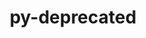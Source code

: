 ---
title: "py-deprecated"
layout: cache
categories: [package, develop]
meta: {"compilers": ["none"], "num_specs": 134, "num_specs_by_stack": {"e4s": 6, "hep": 45, "root": 134}, "oss": ["ubuntu22.04", "ubuntu24.04"], "platforms": ["linux"], "stacks": ["e4s", "hep", "root"], "targets": ["x86_64_v3"], "versions": ["1.2.13"]}
spec_details: [{"compiler": "none", "hash": "25zqxgprp6zhikmbwicybdv3aodesvwf", "os": "ubuntu22.04", "platform": "linux", "size": "-", "stacks": ["root"], "target": "x86_64_v3", "variants": ["build_system=python_pip"], "versions": ["1.2.13"]}, {"compiler": "none", "hash": "2kv75wtpizbk3gejj2g23hmyyr6pov7l", "os": "ubuntu22.04", "platform": "linux", "size": "-", "stacks": ["root"], "target": "x86_64_v3", "variants": ["build_system=python_pip"], "versions": ["1.2.13"]}, {"compiler": "none", "hash": "326pqj7ry7fsin77yfkvoqnwpd7xdnew", "os": "ubuntu22.04", "platform": "linux", "size": "-", "stacks": ["root"], "target": "x86_64_v3", "variants": ["build_system=python_pip"], "versions": ["1.2.13"]}, {"compiler": "none", "hash": "32wt7gwvimuc24boa2dlsjqhg2x5mcfo", "os": "ubuntu22.04", "platform": "linux", "size": "-", "stacks": ["root"], "target": "x86_64_v3", "variants": ["build_system=python_pip"], "versions": ["1.2.13"]}, {"compiler": "none", "hash": "3acpbon4wxgp4a76gmktwkvlpotl5vmg", "os": "ubuntu22.04", "platform": "linux", "size": "-", "stacks": ["root"], "target": "x86_64_v3", "variants": ["build_system=python_pip"], "versions": ["1.2.13"]}, {"compiler": "none", "hash": "3kp4suj3nzyhwlwfp7qb5m2naod3i65c", "os": "ubuntu24.04", "platform": "linux", "size": "-", "stacks": ["hep", "root"], "target": "x86_64_v3", "variants": ["build_system=python_pip"], "versions": ["1.2.13"]}, {"compiler": "none", "hash": "3um2ep6zqgvnohvirzev3djqm4kjsgxv", "os": "ubuntu22.04", "platform": "linux", "size": "-", "stacks": ["root"], "target": "x86_64_v3", "variants": ["build_system=python_pip"], "versions": ["1.2.13"]}, {"compiler": "none", "hash": "46kndiii5ruajwf2ovrebpc4pex7eanp", "os": "ubuntu22.04", "platform": "linux", "size": "-", "stacks": ["hep", "root"], "target": "x86_64_v3", "variants": ["build_system=python_pip"], "versions": ["1.2.13"]}, {"compiler": "none", "hash": "4y3hhn6gj42x5qoacpsmipcjr6rw34lz", "os": "ubuntu22.04", "platform": "linux", "size": "-", "stacks": ["hep", "root"], "target": "x86_64_v3", "variants": ["build_system=python_pip"], "versions": ["1.2.13"]}, {"compiler": "none", "hash": "5iwiqey5c5eblmzgj3cmkjy3qqgrq7sc", "os": "ubuntu24.04", "platform": "linux", "size": "-", "stacks": ["hep", "root"], "target": "x86_64_v3", "variants": ["build_system=python_pip"], "versions": ["1.2.13"]}, {"compiler": "none", "hash": "67hldmp35a4nhneushklo4f2bdd4esn3", "os": "ubuntu22.04", "platform": "linux", "size": "-", "stacks": ["root"], "target": "x86_64_v3", "variants": ["build_system=python_pip"], "versions": ["1.2.13"]}, {"compiler": "none", "hash": "6l5tfddb7hls2ixykqd4sycqoh45w7l7", "os": "ubuntu22.04", "platform": "linux", "size": "-", "stacks": ["root"], "target": "x86_64_v3", "variants": ["build_system=python_pip"], "versions": ["1.2.13"]}, {"compiler": "none", "hash": "6pr2pnopgrsui6gnpip4w3jmdaxgl7oz", "os": "ubuntu22.04", "platform": "linux", "size": "-", "stacks": ["root"], "target": "x86_64_v3", "variants": ["build_system=python_pip"], "versions": ["1.2.13"]}, {"compiler": "none", "hash": "7s2k3x3w2rwmjatmtglj4hgzta3px4bu", "os": "ubuntu22.04", "platform": "linux", "size": "-", "stacks": ["root"], "target": "x86_64_v3", "variants": ["build_system=python_pip"], "versions": ["1.2.13"]}, {"compiler": "none", "hash": "7ubj3ru4k4b5ca7fjngxnktvi5wjef5y", "os": "ubuntu22.04", "platform": "linux", "size": "-", "stacks": ["hep", "root"], "target": "x86_64_v3", "variants": ["build_system=python_pip"], "versions": ["1.2.13"]}, {"compiler": "none", "hash": "a65wbu4v66zo3wfsrg2e7hclihwcan5b", "os": "ubuntu22.04", "platform": "linux", "size": "-", "stacks": ["root"], "target": "x86_64_v3", "variants": ["build_system=python_pip"], "versions": ["1.2.13"]}, {"compiler": "none", "hash": "aagbxxznclavjcvgxdmjchka4t35g72r", "os": "ubuntu22.04", "platform": "linux", "size": "-", "stacks": ["root"], "target": "x86_64_v3", "variants": ["build_system=python_pip"], "versions": ["1.2.13"]}, {"compiler": "none", "hash": "ahevwqdzfs4wsbg3hmy36o6fzyonamgk", "os": "ubuntu22.04", "platform": "linux", "size": "-", "stacks": ["root"], "target": "x86_64_v3", "variants": ["build_system=python_pip"], "versions": ["1.2.13"]}, {"compiler": "none", "hash": "ao6l5geqnop5z5eesueod4yx7xt5ym5g", "os": "ubuntu22.04", "platform": "linux", "size": "-", "stacks": ["root"], "target": "x86_64_v3", "variants": ["build_system=python_pip"], "versions": ["1.2.13"]}, {"compiler": "none", "hash": "bhjgam5vdukdrqhstlnbp2sly3ndumzh", "os": "ubuntu22.04", "platform": "linux", "size": "-", "stacks": ["root"], "target": "x86_64_v3", "variants": ["build_system=python_pip"], "versions": ["1.2.13"]}, {"compiler": "none", "hash": "bkmnqisr6xnkissmfjxy5kzt6ll33ebz", "os": "ubuntu22.04", "platform": "linux", "size": "-", "stacks": ["root"], "target": "x86_64_v3", "variants": ["build_system=python_pip"], "versions": ["1.2.13"]}, {"compiler": "none", "hash": "bwctvcuufr5nfqhxbnmeupopptzg55op", "os": "ubuntu22.04", "platform": "linux", "size": "-", "stacks": ["root"], "target": "x86_64_v3", "variants": ["build_system=python_pip"], "versions": ["1.2.13"]}, {"compiler": "none", "hash": "bxyoc3niqsdygqrcqentulo2jcgok7zt", "os": "ubuntu22.04", "platform": "linux", "size": "-", "stacks": ["root"], "target": "x86_64_v3", "variants": ["build_system=python_pip"], "versions": ["1.2.13"]}, {"compiler": "none", "hash": "cdth73s732nl3xfdgdyoe32wcnuuzzt4", "os": "ubuntu22.04", "platform": "linux", "size": "-", "stacks": ["root"], "target": "x86_64_v3", "variants": ["build_system=python_pip"], "versions": ["1.2.13"]}, {"compiler": "none", "hash": "cpu2xb2z7xzc7ssz2q7uc3lm2rhc64sy", "os": "ubuntu22.04", "platform": "linux", "size": "-", "stacks": ["root"], "target": "x86_64_v3", "variants": ["build_system=python_pip"], "versions": ["1.2.13"]}, {"compiler": "none", "hash": "cq55wu4cgyg76shck5rmxblnbfast4mx", "os": "ubuntu22.04", "platform": "linux", "size": "-", "stacks": ["e4s", "root"], "target": "x86_64_v3", "variants": ["build_system=python_pip"], "versions": ["1.2.13"]}, {"compiler": "none", "hash": "csi43unupmtmktxfcthu6aucswmgx2fx", "os": "ubuntu22.04", "platform": "linux", "size": "-", "stacks": ["root"], "target": "x86_64_v3", "variants": ["build_system=python_pip"], "versions": ["1.2.13"]}, {"compiler": "none", "hash": "dapalduyqdpupaaruthwbui5utwqolzg", "os": "ubuntu22.04", "platform": "linux", "size": "-", "stacks": ["root"], "target": "x86_64_v3", "variants": ["build_system=python_pip"], "versions": ["1.2.13"]}, {"compiler": "none", "hash": "dgk5bjl4gog4lpt7w33serpnecpqriib", "os": "ubuntu22.04", "platform": "linux", "size": "-", "stacks": ["root"], "target": "x86_64_v3", "variants": ["build_system=python_pip"], "versions": ["1.2.13"]}, {"compiler": "none", "hash": "drqxtrjpfrqlvajijbgdiautwy3sse3k", "os": "ubuntu22.04", "platform": "linux", "size": "-", "stacks": ["root"], "target": "x86_64_v3", "variants": ["build_system=python_pip"], "versions": ["1.2.13"]}, {"compiler": "none", "hash": "ducfzvpwf7ezvypdhg5qlyh462nj7udj", "os": "ubuntu22.04", "platform": "linux", "size": "-", "stacks": ["hep", "root"], "target": "x86_64_v3", "variants": ["build_system=python_pip"], "versions": ["1.2.13"]}, {"compiler": "none", "hash": "dvh6lwre3ojq3pyi2mqg2u5lnyo332tu", "os": "ubuntu22.04", "platform": "linux", "size": "-", "stacks": ["hep", "root"], "target": "x86_64_v3", "variants": ["build_system=python_pip"], "versions": ["1.2.13"]}, {"compiler": "none", "hash": "e65xdyan7tory4opvrrlcuiw6cx37mkq", "os": "ubuntu22.04", "platform": "linux", "size": "-", "stacks": ["root"], "target": "x86_64_v3", "variants": ["build_system=python_pip"], "versions": ["1.2.13"]}, {"compiler": "none", "hash": "ehni3jvavwzzjjd2xy2ckfnconlyedkh", "os": "ubuntu24.04", "platform": "linux", "size": "-", "stacks": ["hep", "root"], "target": "x86_64_v3", "variants": ["build_system=python_pip"], "versions": ["1.2.13"]}, {"compiler": "none", "hash": "einbvlpjgnqpdqcexabsncs5wzsdqif3", "os": "ubuntu22.04", "platform": "linux", "size": "-", "stacks": ["root"], "target": "x86_64_v3", "variants": ["build_system=python_pip"], "versions": ["1.2.13"]}, {"compiler": "none", "hash": "ekupcvtouuka7so3zvavylzizrxmgao6", "os": "ubuntu22.04", "platform": "linux", "size": "-", "stacks": ["hep", "root"], "target": "x86_64_v3", "variants": ["build_system=python_pip"], "versions": ["1.2.13"]}, {"compiler": "none", "hash": "eli5yrimqyw5ksyrj5djtdrnoq6lm7ym", "os": "ubuntu22.04", "platform": "linux", "size": "-", "stacks": ["root"], "target": "x86_64_v3", "variants": ["build_system=python_pip"], "versions": ["1.2.13"]}, {"compiler": "none", "hash": "emxjizratzkj2ltc6cieax2um45tl4an", "os": "ubuntu22.04", "platform": "linux", "size": "-", "stacks": ["root"], "target": "x86_64_v3", "variants": ["build_system=python_pip"], "versions": ["1.2.13"]}, {"compiler": "none", "hash": "ex66ztoj4cv5b6coyf4vsprlj74tx4nn", "os": "ubuntu22.04", "platform": "linux", "size": "-", "stacks": ["root"], "target": "x86_64_v3", "variants": ["build_system=python_pip"], "versions": ["1.2.13"]}, {"compiler": "none", "hash": "exm5bmlnwfi7fmt7hi74bahs4zbpfkgn", "os": "ubuntu22.04", "platform": "linux", "size": "-", "stacks": ["hep", "root"], "target": "x86_64_v3", "variants": ["build_system=python_pip"], "versions": ["1.2.13"]}, {"compiler": "none", "hash": "ezywmky3pa24s2ua3oe3mfhrkmfsujf4", "os": "ubuntu22.04", "platform": "linux", "size": "-", "stacks": ["root"], "target": "x86_64_v3", "variants": ["build_system=python_pip"], "versions": ["1.2.13"]}, {"compiler": "none", "hash": "f5odk2z4x7o66gk6e54r4v2zvlpclasp", "os": "ubuntu22.04", "platform": "linux", "size": "-", "stacks": ["root"], "target": "x86_64_v3", "variants": ["build_system=python_pip"], "versions": ["1.2.13"]}, {"compiler": "none", "hash": "fu2lvado3n47hitjenvhjxyyx2roptu6", "os": "ubuntu22.04", "platform": "linux", "size": "-", "stacks": ["root"], "target": "x86_64_v3", "variants": ["build_system=python_pip"], "versions": ["1.2.13"]}, {"compiler": "none", "hash": "gi7ifi3n33ymlotdhf5t734headhzq7k", "os": "ubuntu22.04", "platform": "linux", "size": "-", "stacks": ["hep", "root"], "target": "x86_64_v3", "variants": ["build_system=python_pip"], "versions": ["1.2.13"]}, {"compiler": "none", "hash": "glripthqdrzdnvqkhixkshutgxnedki5", "os": "ubuntu22.04", "platform": "linux", "size": "-", "stacks": ["root"], "target": "x86_64_v3", "variants": ["build_system=python_pip"], "versions": ["1.2.13"]}, {"compiler": "none", "hash": "h5lp2s5qlz3qzzsfy6hkmtdnfjjby5ve", "os": "ubuntu22.04", "platform": "linux", "size": "-", "stacks": ["hep", "root"], "target": "x86_64_v3", "variants": ["build_system=python_pip"], "versions": ["1.2.13"]}, {"compiler": "none", "hash": "hpbjn7hozh5couyxmbjvdvl57wavzsgi", "os": "ubuntu22.04", "platform": "linux", "size": "-", "stacks": ["hep", "root"], "target": "x86_64_v3", "variants": ["build_system=python_pip"], "versions": ["1.2.13"]}, {"compiler": "none", "hash": "hsmai6j4kgpji6ev7aisyrk6lrgs35so", "os": "ubuntu22.04", "platform": "linux", "size": "-", "stacks": ["hep", "root"], "target": "x86_64_v3", "variants": ["build_system=python_pip"], "versions": ["1.2.13"]}, {"compiler": "none", "hash": "htt3wgh5udyfwwcncjaw5krmyobdlcqm", "os": "ubuntu24.04", "platform": "linux", "size": "-", "stacks": ["hep", "root"], "target": "x86_64_v3", "variants": ["build_system=python_pip"], "versions": ["1.2.13"]}, {"compiler": "none", "hash": "i3efi6q6l5iiqjsemmnsndzvvik3uuct", "os": "ubuntu22.04", "platform": "linux", "size": "-", "stacks": ["hep", "root"], "target": "x86_64_v3", "variants": ["build_system=python_pip"], "versions": ["1.2.13"]}, {"compiler": "none", "hash": "i77hmtfagndvxzbkvurxyhn24gfoqot3", "os": "ubuntu22.04", "platform": "linux", "size": "-", "stacks": ["hep", "root"], "target": "x86_64_v3", "variants": ["build_system=python_pip"], "versions": ["1.2.13"]}, {"compiler": "none", "hash": "ijladgve4t3ex7djjzjbjirhxou767zv", "os": "ubuntu22.04", "platform": "linux", "size": "-", "stacks": ["root"], "target": "x86_64_v3", "variants": ["build_system=python_pip"], "versions": ["1.2.13"]}, {"compiler": "none", "hash": "iq665vyxaxrpxekrtdrgntachdhq5rcs", "os": "ubuntu22.04", "platform": "linux", "size": "-", "stacks": ["root"], "target": "x86_64_v3", "variants": ["build_system=python_pip"], "versions": ["1.2.13"]}, {"compiler": "none", "hash": "jbng4fmmv7pmvobwg4z6mgfzefmmhi4s", "os": "ubuntu22.04", "platform": "linux", "size": "-", "stacks": ["root"], "target": "x86_64_v3", "variants": ["build_system=python_pip"], "versions": ["1.2.13"]}, {"compiler": "none", "hash": "jpcyf3v3rkkw36b5dxif2brh2ifii5ra", "os": "ubuntu22.04", "platform": "linux", "size": "-", "stacks": ["root"], "target": "x86_64_v3", "variants": ["build_system=python_pip"], "versions": ["1.2.13"]}, {"compiler": "none", "hash": "jq26a2lgepl5xxvhao6iumohjnar6mia", "os": "ubuntu22.04", "platform": "linux", "size": "-", "stacks": ["root"], "target": "x86_64_v3", "variants": ["build_system=python_pip"], "versions": ["1.2.13"]}, {"compiler": "none", "hash": "jqrihah5wjlzjmf2sae56p2fl2sgw7nt", "os": "ubuntu22.04", "platform": "linux", "size": "-", "stacks": ["root"], "target": "x86_64_v3", "variants": ["build_system=python_pip"], "versions": ["1.2.13"]}, {"compiler": "none", "hash": "jsyynrify6o73jwfkmnbz6itz7gb2srt", "os": "ubuntu22.04", "platform": "linux", "size": "-", "stacks": ["hep", "root"], "target": "x86_64_v3", "variants": ["build_system=python_pip"], "versions": ["1.2.13"]}, {"compiler": "none", "hash": "k2mwy3yudsm3voe6xhkvyekpy6niems4", "os": "ubuntu22.04", "platform": "linux", "size": "-", "stacks": ["root"], "target": "x86_64_v3", "variants": ["build_system=python_pip"], "versions": ["1.2.13"]}, {"compiler": "none", "hash": "k6civ3feowab4siwnoyyqijbj6ly23lz", "os": "ubuntu22.04", "platform": "linux", "size": "-", "stacks": ["root"], "target": "x86_64_v3", "variants": ["build_system=python_pip"], "versions": ["1.2.13"]}, {"compiler": "none", "hash": "kfiy2nfm4gy3zf4zsruhr7rpmp4kugdx", "os": "ubuntu22.04", "platform": "linux", "size": "-", "stacks": ["hep", "root"], "target": "x86_64_v3", "variants": ["build_system=python_pip"], "versions": ["1.2.13"]}, {"compiler": "none", "hash": "ks2mo4p3zjmwc323hsosrdeniob2oeuw", "os": "ubuntu22.04", "platform": "linux", "size": "-", "stacks": ["hep", "root"], "target": "x86_64_v3", "variants": ["build_system=python_pip"], "versions": ["1.2.13"]}, {"compiler": "none", "hash": "l7epnabqxs3v7l7gs4gmf3s3kmivpek4", "os": "ubuntu22.04", "platform": "linux", "size": "-", "stacks": ["hep", "root"], "target": "x86_64_v3", "variants": ["build_system=python_pip"], "versions": ["1.2.13"]}, {"compiler": "none", "hash": "ld26u6jciputzzdubx2fwtj5zlc2upve", "os": "ubuntu22.04", "platform": "linux", "size": "-", "stacks": ["root"], "target": "x86_64_v3", "variants": ["build_system=python_pip"], "versions": ["1.2.13"]}, {"compiler": "none", "hash": "lf34bpxub5zk4midvkdvi75pqoct2hc2", "os": "ubuntu22.04", "platform": "linux", "size": "-", "stacks": ["hep", "root"], "target": "x86_64_v3", "variants": ["build_system=python_pip"], "versions": ["1.2.13"]}, {"compiler": "none", "hash": "lituklwkv6o6uhsbke2drledr2mexhoc", "os": "ubuntu22.04", "platform": "linux", "size": "-", "stacks": ["hep", "root"], "target": "x86_64_v3", "variants": ["build_system=python_pip"], "versions": ["1.2.13"]}, {"compiler": "none", "hash": "lj36fjeouuxl2zudccmvgnbvjx5ms3s3", "os": "ubuntu22.04", "platform": "linux", "size": "-", "stacks": ["e4s", "root"], "target": "x86_64_v3", "variants": ["build_system=python_pip"], "versions": ["1.2.13"]}, {"compiler": "none", "hash": "lnic5vdngfgouf6qebhnemucryid7tow", "os": "ubuntu22.04", "platform": "linux", "size": "-", "stacks": ["root"], "target": "x86_64_v3", "variants": ["build_system=python_pip"], "versions": ["1.2.13"]}, {"compiler": "none", "hash": "lvzshw7uoe64kua3stnr5jsg6jxzcjry", "os": "ubuntu22.04", "platform": "linux", "size": "-", "stacks": ["root"], "target": "x86_64_v3", "variants": ["build_system=python_pip"], "versions": ["1.2.13"]}, {"compiler": "none", "hash": "m45zfwnzysus3h7xfrdlpmnkrejdmlu3", "os": "ubuntu22.04", "platform": "linux", "size": "-", "stacks": ["root"], "target": "x86_64_v3", "variants": ["build_system=python_pip"], "versions": ["1.2.13"]}, {"compiler": "none", "hash": "mlj6fxd365edbujimpntpograq3rcieb", "os": "ubuntu22.04", "platform": "linux", "size": "-", "stacks": ["root"], "target": "x86_64_v3", "variants": ["build_system=python_pip"], "versions": ["1.2.13"]}, {"compiler": "none", "hash": "mr4vm4vqabrblmnxqzd7ikhvw5hllhon", "os": "ubuntu22.04", "platform": "linux", "size": "-", "stacks": ["root"], "target": "x86_64_v3", "variants": ["build_system=python_pip"], "versions": ["1.2.13"]}, {"compiler": "none", "hash": "mvgc34mckgzq6pd6dayaxsbd2fp7qk5x", "os": "ubuntu22.04", "platform": "linux", "size": "-", "stacks": ["root"], "target": "x86_64_v3", "variants": ["build_system=python_pip"], "versions": ["1.2.13"]}, {"compiler": "none", "hash": "my4dpohrrtexpburuonvysx222sou7eg", "os": "ubuntu24.04", "platform": "linux", "size": "-", "stacks": ["hep", "root"], "target": "x86_64_v3", "variants": ["build_system=python_pip"], "versions": ["1.2.13"]}, {"compiler": "none", "hash": "n4rp4vevrjdjdzeffypa5cecacfhamvy", "os": "ubuntu22.04", "platform": "linux", "size": "-", "stacks": ["hep", "root"], "target": "x86_64_v3", "variants": ["build_system=python_pip"], "versions": ["1.2.13"]}, {"compiler": "none", "hash": "n65xubrexov26ivneducfpgrbi4dvrke", "os": "ubuntu22.04", "platform": "linux", "size": "-", "stacks": ["hep", "root"], "target": "x86_64_v3", "variants": ["build_system=python_pip"], "versions": ["1.2.13"]}, {"compiler": "none", "hash": "ncrycgoiwzo4wmalsz2v2byafjwhkoec", "os": "ubuntu22.04", "platform": "linux", "size": "-", "stacks": ["e4s", "root"], "target": "x86_64_v3", "variants": ["build_system=python_pip"], "versions": ["1.2.13"]}, {"compiler": "none", "hash": "nmtwycw5kzcclbs3jfc7oa4avbz3rrpy", "os": "ubuntu22.04", "platform": "linux", "size": "-", "stacks": ["root"], "target": "x86_64_v3", "variants": ["build_system=python_pip"], "versions": ["1.2.13"]}, {"compiler": "none", "hash": "nn5jifguyujnsqzpsrgyoy72tw6naxyw", "os": "ubuntu24.04", "platform": "linux", "size": "-", "stacks": ["hep", "root"], "target": "x86_64_v3", "variants": ["build_system=python_pip"], "versions": ["1.2.13"]}, {"compiler": "none", "hash": "nq72wlpurmtl3t6dilcru2qgzuj4f43s", "os": "ubuntu22.04", "platform": "linux", "size": "-", "stacks": ["root"], "target": "x86_64_v3", "variants": ["build_system=python_pip"], "versions": ["1.2.13"]}, {"compiler": "none", "hash": "ogj5zj3lhdojhcyhdvmhkhfwrpy4quuz", "os": "ubuntu24.04", "platform": "linux", "size": "-", "stacks": ["hep", "root"], "target": "x86_64_v3", "variants": ["build_system=python_pip"], "versions": ["1.2.13"]}, {"compiler": "none", "hash": "onwdgaoyrfncfmkrgvp2mkszjpvtds2e", "os": "ubuntu22.04", "platform": "linux", "size": "-", "stacks": ["root"], "target": "x86_64_v3", "variants": ["build_system=python_pip"], "versions": ["1.2.13"]}, {"compiler": "none", "hash": "ooqaes2omp4bte37zuls2axkddvzhja3", "os": "ubuntu22.04", "platform": "linux", "size": "-", "stacks": ["root"], "target": "x86_64_v3", "variants": ["build_system=python_pip"], "versions": ["1.2.13"]}, {"compiler": "none", "hash": "p3xtpcaudo36x7vrzmwx3dl4xgczrpqz", "os": "ubuntu22.04", "platform": "linux", "size": "-", "stacks": ["root"], "target": "x86_64_v3", "variants": ["build_system=python_pip"], "versions": ["1.2.13"]}, {"compiler": "none", "hash": "pb6ovfnnq6ervifprmbe3utptb7rdeb2", "os": "ubuntu22.04", "platform": "linux", "size": "-", "stacks": ["root"], "target": "x86_64_v3", "variants": ["build_system=python_pip"], "versions": ["1.2.13"]}, {"compiler": "none", "hash": "pbo2yj5meolddt5s4jncvnqfjsnvfkjt", "os": "ubuntu22.04", "platform": "linux", "size": "-", "stacks": ["root"], "target": "x86_64_v3", "variants": ["build_system=python_pip"], "versions": ["1.2.13"]}, {"compiler": "none", "hash": "pi7zhlizf6sdfvq74yjmtweeyqxag2oh", "os": "ubuntu22.04", "platform": "linux", "size": "-", "stacks": ["root"], "target": "x86_64_v3", "variants": ["build_system=python_pip"], "versions": ["1.2.13"]}, {"compiler": "none", "hash": "pl2n2hou5oyiapk22dd6f5cuu2xuvdaq", "os": "ubuntu22.04", "platform": "linux", "size": "-", "stacks": ["e4s", "root"], "target": "x86_64_v3", "variants": ["build_system=python_pip"], "versions": ["1.2.13"]}, {"compiler": "none", "hash": "q4sjvqtj4v2uzowcd2sa7awyjlyo3sn6", "os": "ubuntu22.04", "platform": "linux", "size": "-", "stacks": ["root"], "target": "x86_64_v3", "variants": ["build_system=python_pip"], "versions": ["1.2.13"]}, {"compiler": "none", "hash": "q4w6zuxp5w6on42apxbkjer3rieg4wqx", "os": "ubuntu24.04", "platform": "linux", "size": "-", "stacks": ["hep", "root"], "target": "x86_64_v3", "variants": ["build_system=python_pip"], "versions": ["1.2.13"]}, {"compiler": "none", "hash": "qcsko2tykxtnr24etngj3zx7airdulsp", "os": "ubuntu22.04", "platform": "linux", "size": "-", "stacks": ["root"], "target": "x86_64_v3", "variants": ["build_system=python_pip"], "versions": ["1.2.13"]}, {"compiler": "none", "hash": "qoz6d2cucbtbheloy2t4pnkeruiy5irk", "os": "ubuntu24.04", "platform": "linux", "size": "-", "stacks": ["hep", "root"], "target": "x86_64_v3", "variants": ["build_system=python_pip"], "versions": ["1.2.13"]}, {"compiler": "none", "hash": "qqh4kv54pv7msujdetifmyegcsu3bbi5", "os": "ubuntu24.04", "platform": "linux", "size": "-", "stacks": ["hep", "root"], "target": "x86_64_v3", "variants": ["build_system=python_pip"], "versions": ["1.2.13"]}, {"compiler": "none", "hash": "qrld3pf5kcf7m5jqrt65mr4g2s4phdux", "os": "ubuntu24.04", "platform": "linux", "size": "-", "stacks": ["hep", "root"], "target": "x86_64_v3", "variants": ["build_system=python_pip"], "versions": ["1.2.13"]}, {"compiler": "none", "hash": "qrnmddeol2imubilvfvy3h3xcxxjoovu", "os": "ubuntu22.04", "platform": "linux", "size": "-", "stacks": ["root"], "target": "x86_64_v3", "variants": ["build_system=python_pip"], "versions": ["1.2.13"]}, {"compiler": "none", "hash": "qv5f4zfghkwiawofhmaifbfr7fhuey5m", "os": "ubuntu22.04", "platform": "linux", "size": "-", "stacks": ["hep", "root"], "target": "x86_64_v3", "variants": ["build_system=python_pip"], "versions": ["1.2.13"]}, {"compiler": "none", "hash": "qwleunop2kqlr5m7y7jvkb6ekdym7kkt", "os": "ubuntu22.04", "platform": "linux", "size": "-", "stacks": ["root"], "target": "x86_64_v3", "variants": ["build_system=python_pip"], "versions": ["1.2.13"]}, {"compiler": "none", "hash": "qwyo6xqafjon7pokkpi2vf2ta7ahijyk", "os": "ubuntu22.04", "platform": "linux", "size": "-", "stacks": ["root"], "target": "x86_64_v3", "variants": ["build_system=python_pip"], "versions": ["1.2.13"]}, {"compiler": "none", "hash": "r46kryk3ibxr3u3kuoie5cc2sjljmowl", "os": "ubuntu24.04", "platform": "linux", "size": "-", "stacks": ["hep", "root"], "target": "x86_64_v3", "variants": ["build_system=python_pip"], "versions": ["1.2.13"]}, {"compiler": "none", "hash": "rodbf6hxh7bsgov3brefl7s66jrvyhqz", "os": "ubuntu22.04", "platform": "linux", "size": "-", "stacks": ["hep", "root"], "target": "x86_64_v3", "variants": ["build_system=python_pip"], "versions": ["1.2.13"]}, {"compiler": "none", "hash": "rzbkih2wokuut4hhf7xfs3nrzmdc4bkw", "os": "ubuntu22.04", "platform": "linux", "size": "-", "stacks": ["root"], "target": "x86_64_v3", "variants": ["build_system=python_pip"], "versions": ["1.2.13"]}, {"compiler": "none", "hash": "s6gbagjagbxdbsvttrdwq334lv5z2g5v", "os": "ubuntu22.04", "platform": "linux", "size": "-", "stacks": ["hep", "root"], "target": "x86_64_v3", "variants": ["build_system=python_pip"], "versions": ["1.2.13"]}, {"compiler": "none", "hash": "s7st7awealhpinfabtdlmcumq3ifm3q7", "os": "ubuntu22.04", "platform": "linux", "size": "-", "stacks": ["hep", "root"], "target": "x86_64_v3", "variants": ["build_system=python_pip"], "versions": ["1.2.13"]}, {"compiler": "none", "hash": "sepcpnrpxz7gb3ssbdapuocnqe5zzxrl", "os": "ubuntu22.04", "platform": "linux", "size": "-", "stacks": ["hep", "root"], "target": "x86_64_v3", "variants": ["build_system=python_pip"], "versions": ["1.2.13"]}, {"compiler": "none", "hash": "sk2ozkugyb5qcvgr3k654gdtcr3wis7t", "os": "ubuntu22.04", "platform": "linux", "size": "-", "stacks": ["root"], "target": "x86_64_v3", "variants": ["build_system=python_pip"], "versions": ["1.2.13"]}, {"compiler": "none", "hash": "sp6ga5r7dk3kwpkzwx6psz5ihc45ia64", "os": "ubuntu22.04", "platform": "linux", "size": "-", "stacks": ["hep", "root"], "target": "x86_64_v3", "variants": ["build_system=python_pip"], "versions": ["1.2.13"]}, {"compiler": "none", "hash": "sq6xhb4koc5u3cmlbnj4rsa5zsmk2wja", "os": "ubuntu22.04", "platform": "linux", "size": "-", "stacks": ["root"], "target": "x86_64_v3", "variants": ["build_system=python_pip"], "versions": ["1.2.13"]}, {"compiler": "none", "hash": "t4tgukmb3pspazecqx6d7acfxz7imxkr", "os": "ubuntu24.04", "platform": "linux", "size": "-", "stacks": ["hep", "root"], "target": "x86_64_v3", "variants": ["build_system=python_pip"], "versions": ["1.2.13"]}, {"compiler": "none", "hash": "t6mnogufjpleare4gjxehvsdx4nqislb", "os": "ubuntu22.04", "platform": "linux", "size": "-", "stacks": ["e4s", "root"], "target": "x86_64_v3", "variants": ["build_system=python_pip"], "versions": ["1.2.13"]}, {"compiler": "none", "hash": "tshpg2iapnvcrqgibddcix45h27zqbsc", "os": "ubuntu24.04", "platform": "linux", "size": "-", "stacks": ["hep", "root"], "target": "x86_64_v3", "variants": ["build_system=python_pip"], "versions": ["1.2.13"]}, {"compiler": "none", "hash": "ul5xk5oegfyms5tmciiioyelgskws5sl", "os": "ubuntu22.04", "platform": "linux", "size": "-", "stacks": ["root"], "target": "x86_64_v3", "variants": ["build_system=python_pip"], "versions": ["1.2.13"]}, {"compiler": "none", "hash": "utl34kivityordplz5sbsb4243fxtpkl", "os": "ubuntu22.04", "platform": "linux", "size": "-", "stacks": ["root"], "target": "x86_64_v3", "variants": ["build_system=python_pip"], "versions": ["1.2.13"]}, {"compiler": "none", "hash": "v3o52rkydl6gl2exbbq2i2xnum23mtfp", "os": "ubuntu22.04", "platform": "linux", "size": "-", "stacks": ["root"], "target": "x86_64_v3", "variants": ["build_system=python_pip"], "versions": ["1.2.13"]}, {"compiler": "none", "hash": "v42jdjuddxnlf6r62kffuser64fwzzww", "os": "ubuntu22.04", "platform": "linux", "size": "-", "stacks": ["hep", "root"], "target": "x86_64_v3", "variants": ["build_system=python_pip"], "versions": ["1.2.13"]}, {"compiler": "none", "hash": "vhodibqe4ovjorpjxfoefdmnlhoer6m6", "os": "ubuntu22.04", "platform": "linux", "size": "-", "stacks": ["root"], "target": "x86_64_v3", "variants": ["build_system=python_pip"], "versions": ["1.2.13"]}, {"compiler": "none", "hash": "vwezufiw5invftdcqchme6lpq4a7ezbo", "os": "ubuntu22.04", "platform": "linux", "size": "-", "stacks": ["root"], "target": "x86_64_v3", "variants": ["build_system=python_pip"], "versions": ["1.2.13"]}, {"compiler": "none", "hash": "vxqvpygf5hjv2w3cbjbts6rxfbspuwnr", "os": "ubuntu24.04", "platform": "linux", "size": "-", "stacks": ["hep", "root"], "target": "x86_64_v3", "variants": ["build_system=python_pip"], "versions": ["1.2.13"]}, {"compiler": "none", "hash": "xgwbcldi27r2ynfaxhqm65v77kqshvxi", "os": "ubuntu22.04", "platform": "linux", "size": "-", "stacks": ["root"], "target": "x86_64_v3", "variants": ["build_system=python_pip"], "versions": ["1.2.13"]}, {"compiler": "none", "hash": "xsppqlw3deemmntvgvmiyq7mowi4mbid", "os": "ubuntu22.04", "platform": "linux", "size": "-", "stacks": ["root"], "target": "x86_64_v3", "variants": ["build_system=python_pip"], "versions": ["1.2.13"]}, {"compiler": "none", "hash": "xvanyuiifdiokjlkjeacjbrofhnxpdnv", "os": "ubuntu22.04", "platform": "linux", "size": "-", "stacks": ["root"], "target": "x86_64_v3", "variants": ["build_system=python_pip"], "versions": ["1.2.13"]}, {"compiler": "none", "hash": "xyd435tjh2bp4ivcfetydrrwplkmexcz", "os": "ubuntu22.04", "platform": "linux", "size": "-", "stacks": ["root"], "target": "x86_64_v3", "variants": ["build_system=python_pip"], "versions": ["1.2.13"]}, {"compiler": "none", "hash": "yjzxg34x3ykupmgjkazy6pw2w7f6s6dd", "os": "ubuntu22.04", "platform": "linux", "size": "-", "stacks": ["root"], "target": "x86_64_v3", "variants": ["build_system=python_pip"], "versions": ["1.2.13"]}, {"compiler": "none", "hash": "ymu47zidfezy3vqywpwxflgj3slqj6ri", "os": "ubuntu22.04", "platform": "linux", "size": "-", "stacks": ["hep", "root"], "target": "x86_64_v3", "variants": ["build_system=python_pip"], "versions": ["1.2.13"]}, {"compiler": "none", "hash": "ymzdldt4qnwyc3g5vuv4trrgow2iqsh2", "os": "ubuntu22.04", "platform": "linux", "size": "-", "stacks": ["root"], "target": "x86_64_v3", "variants": ["build_system=python_pip"], "versions": ["1.2.13"]}, {"compiler": "none", "hash": "yqcxdj3sdy3cetpxj6zg7ns3x52omcgc", "os": "ubuntu22.04", "platform": "linux", "size": "-", "stacks": ["root"], "target": "x86_64_v3", "variants": ["build_system=python_pip"], "versions": ["1.2.13"]}, {"compiler": "none", "hash": "yqfc23d7mncksln6fzwvgloyktvj5yjo", "os": "ubuntu22.04", "platform": "linux", "size": "-", "stacks": ["root"], "target": "x86_64_v3", "variants": ["build_system=python_pip"], "versions": ["1.2.13"]}, {"compiler": "none", "hash": "yql735myqivplktshyzb4uiyjnfpqrmr", "os": "ubuntu22.04", "platform": "linux", "size": "-", "stacks": ["e4s", "root"], "target": "x86_64_v3", "variants": ["build_system=python_pip"], "versions": ["1.2.13"]}, {"compiler": "none", "hash": "yusbtbd5u6tjiblxqetdjcuvu45kai3r", "os": "ubuntu22.04", "platform": "linux", "size": "-", "stacks": ["root"], "target": "x86_64_v3", "variants": ["build_system=python_pip"], "versions": ["1.2.13"]}, {"compiler": "none", "hash": "yynqbu3f2ere7shdvpahs566relhtzwk", "os": "ubuntu22.04", "platform": "linux", "size": "-", "stacks": ["root"], "target": "x86_64_v3", "variants": ["build_system=python_pip"], "versions": ["1.2.13"]}, {"compiler": "none", "hash": "z7bgo25j2syt7aucqmybf5xw5fuiv5l2", "os": "ubuntu22.04", "platform": "linux", "size": "-", "stacks": ["root"], "target": "x86_64_v3", "variants": ["build_system=python_pip"], "versions": ["1.2.13"]}, {"compiler": "none", "hash": "zdgcrcxo5rzs5dvyplnkhvycy276fc54", "os": "ubuntu22.04", "platform": "linux", "size": "-", "stacks": ["root"], "target": "x86_64_v3", "variants": ["build_system=python_pip"], "versions": ["1.2.13"]}, {"compiler": "none", "hash": "zgtubwfa6uf2otp64565wj2y3spzbmvh", "os": "ubuntu22.04", "platform": "linux", "size": "-", "stacks": ["root"], "target": "x86_64_v3", "variants": ["build_system=python_pip"], "versions": ["1.2.13"]}, {"compiler": "none", "hash": "zj36p4pdrl7sor4c7iolc7injrxxph4t", "os": "ubuntu22.04", "platform": "linux", "size": "-", "stacks": ["hep", "root"], "target": "x86_64_v3", "variants": ["build_system=python_pip"], "versions": ["1.2.13"]}, {"compiler": "none", "hash": "ztyhpwssffbrbuws4zjjnf5jax6eijf4", "os": "ubuntu22.04", "platform": "linux", "size": "-", "stacks": ["root"], "target": "x86_64_v3", "variants": ["build_system=python_pip"], "versions": ["1.2.13"]}]
---